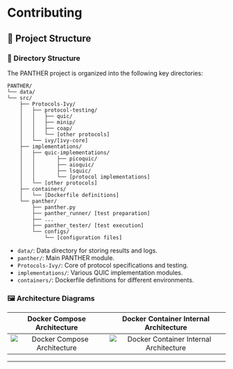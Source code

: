 # Contributing

## :open_file_folder: Project Structure



### :open_file_folder: Directory Structure



The PANTHER project is organized into the following key directories:

```
PANTHER/
└── data/
└── src/
    ├── Protocols-Ivy/
    │   ├── protocol-testing/
    │   │   ├── quic/
    │   │   ├── minip/
    │   │   ├── coap/
    │   │   └── [other protocols]
    │   └── ivy/[ivy-core]
    ├── implementations/
    │   ├── quic-implementations/
    │   │       ├── picoquic/
    │   │       ├── aioquic/
    │   │       ├── lsquic/
    │   │       └── [protocol implementations]
    │   └── [other protocols]
    ├── containers/
    │   └── [Dockerfile definitions]
    └── panther/
        ├── panther.py
        ├── panther_runner/ [test preparation]
        ├── ...
        ├── panther_tester/ [test execution]
        └── configs/
            └── [configuration files]
```
- `data/`: Data directory for storing results and logs.
- `panther/`: Main PANTHER module.
- `Protocols-Ivy/`: Core of protocol specifications and testing.
- `implementations/`: Various QUIC implementation modules.
- `containers/`: Dockerfile definitions for different environments.




### :framed_picture: Architecture Diagrams



| Docker Compose Architecture | Docker Container Internal Architecture |
|:---------------------------:|:--------------------------------------:|
| ![Docker Compose Architecture](readme-res/DALL·E%202024-01-05%2006.59.32%20-%20A%20diagram%20illustrating%20the%20architecture%20of%20a%20Docker%20Compose%20setup%20for%20the%20PFV%20(Protocols%20Formal%20Verification)%20project.%20It%20shows%20various%20Docker%20contain.png) | ![Docker Container Internal Architecture](readme-res/DALL·E%202024-01-05%2007.00.02%20-%20An%20internal%20architecture%20diagram%20of%20a%20Docker%20container%20for%20the%20PFV%20(Protocols%20Formal%20Verification)%20project.%20The%20diagram%20should%20show%20the%20layering%20of%20co.png) |






---
